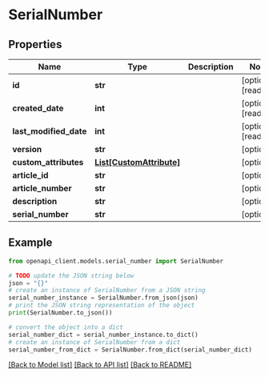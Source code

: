 # SerialNumber


## Properties

Name | Type | Description | Notes
------------ | ------------- | ------------- | -------------
**id** | **str** |  | [optional] [readonly] 
**created_date** | **int** |  | [optional] [readonly] 
**last_modified_date** | **int** |  | [optional] [readonly] 
**version** | **str** |  | [optional] 
**custom_attributes** | [**List[CustomAttribute]**](CustomAttribute.md) |  | [optional] 
**article_id** | **str** |  | [optional] 
**article_number** | **str** |  | [optional] 
**description** | **str** |  | [optional] 
**serial_number** | **str** |  | [optional] 

## Example

```python
from openapi_client.models.serial_number import SerialNumber

# TODO update the JSON string below
json = "{}"
# create an instance of SerialNumber from a JSON string
serial_number_instance = SerialNumber.from_json(json)
# print the JSON string representation of the object
print(SerialNumber.to_json())

# convert the object into a dict
serial_number_dict = serial_number_instance.to_dict()
# create an instance of SerialNumber from a dict
serial_number_from_dict = SerialNumber.from_dict(serial_number_dict)
```
[[Back to Model list]](../README.md#documentation-for-models) [[Back to API list]](../README.md#documentation-for-api-endpoints) [[Back to README]](../README.md)


